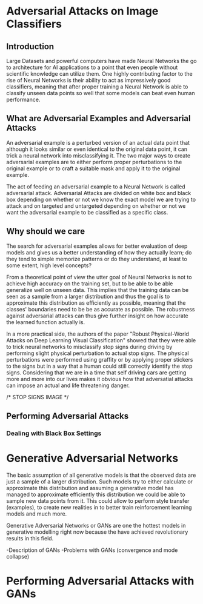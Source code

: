 # Adversarial Attacks on Image Classifiers

## Introduction
Large Datasets and powerful computers have made Neural Networks the go to architecture for AI applications to a point that even people without scientific knowledge can utilize them. One highly contributing factor to the rise of Neural Networks is their ability to act as impressively good classifiers, meaning that after proper training a Neural Network is able to classify unseen data points so well that some models can beat even human performance. 


## What are Adversarial Examples and Adversarial Attacks
An adversarial example is a perturbed version of an actual data point that although it looks similar or even identical to the original data point, it can trick a neural network into misclassifying it. The two major ways to create adversarial examples are to either perform proper perturbations to the original example or to craft a suitable mask and apply it to the original example. 

The act of feeding an adversarial example to a Neural Network is called adversarial attack. Adversarial Attacks are divided on white box and black box depending on whether or not we know the exact model we are trying to attack and on targeted and untargeted depending on whether or not we want the adversarial example to be classified as a specific class. 


## Why should we care
The search for adversarial examples allows for better evaluation of deep models and gives us a better understanding of how they actually learn; do they tend to simple memorize patterns or do they understand, at least to some extent, high level concepts?

From a theoretical point of view the utter goal of Neural Networks is not to achieve high accuracy on the training set, but to be able to be able generalize well on unseen data. This implies that the training data can be seen as a sample from a larger distribution and thus the goal is to approximate this distribution as efficiently as possible, meaning that the classes' boundaries need to be be as accurate as possible. The robustness against adversarial attacks can thus give further insight on how accurate the learned function actually is. 

In a more practical side, the authors of the paper "Robust Physical-World Attacks on Deep Learning Visual Classification" showed that they were able to trick neural networks to misclassify stop signs during driving by performing slight physical perturbation to actual stop signs. The physical perturbations were performed using graffity or by applying proper stickers to the signs but in a way that a human could still correctly identify the stop signs. Considering that we are in a time that self driving cars are getting more and more into our lives makes it obvious how that adversatial attacks can impose an actual and life threatening danger. 

/* STOP SIGNS IMAGE */


## Performing Adversarial Attacks


### Dealing with Black Box Settings


# Generative Adversarial Networks
The basic assumption of all generative models is that the observed data are just a sample of a larger distribution. Such models try to either calculate or approximate this distribution and assuming a generative model has managed to approximate efficiently this distribution we could be able to sample new data points from it. This could allow to perform style transfer (examples), to create new realities in to better train reinforcement learning models and much more. 

Generative Adversarial Networks or GANs are one the hottest models in generative modelling right now because the have achieved revolutionary results in this field. 

-Description of GANs
-Problems with GANs (convergence and mode collapse)


# Performing Adversarial Attacks with GANs


